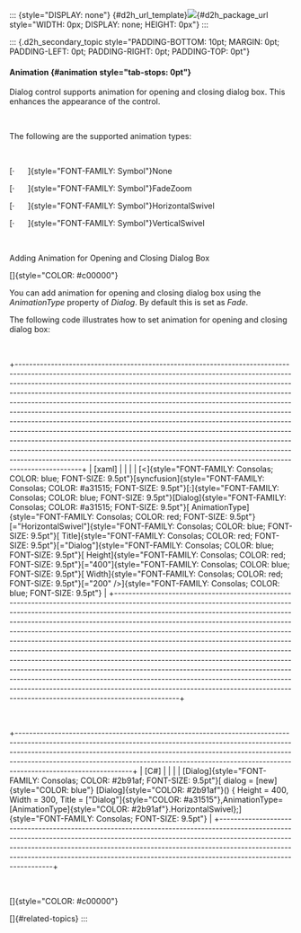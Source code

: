 ::: {style="DISPLAY: none"}
[](ms-xhelp:///?Id=d2h_url_template){#d2h_url_template}![](!package_url!){#d2h_package_url style="WIDTH: 0px; DISPLAY: none; HEIGHT: 0px"}
:::

::: {.d2h_secondary_topic style="PADDING-BOTTOM: 10pt; MARGIN: 0pt; PADDING-LEFT: 0pt; PADDING-RIGHT: 0pt; PADDING-TOP: 0pt"}
#### Animation {#animation style="tab-stops: 0pt"}

Dialog control supports animation for opening and closing dialog box. This enhances the appearance of the control.

 

The following are the supported animation types:

 

[·      ]{style="FONT-FAMILY: Symbol"}None

[·      ]{style="FONT-FAMILY: Symbol"}FadeZoom

[·      ]{style="FONT-FAMILY: Symbol"}HorizontalSwivel

[·      ]{style="FONT-FAMILY: Symbol"}VerticalSwivel

 

Adding Animation for Opening and Closing Dialog Box

[]{style="COLOR: #c00000"} 

You can add animation for opening and closing dialog box using the *AnimationType* property of *Dialog*. By default this is set as *Fade*.

The following code illustrates how to set animation for opening and closing dialog box:

 

+------------------------------------------------------------------------------------------------------------------------------------------------------------------------------------------------------------------------------------------------------------------------------------------------------------------------------------------------------------------------------------------------------------------------------------------------------------------------------------------------------------------------------------------------------------------------------------------------------------------------------------------------------------------------------------------------------------------------------------------------------------------------------------------------------------------------------------------------------------------------------------------------------------+
| \[xaml\]                                                                                                                                                                                                                                                                                                                                                                                                                                                                                                                                                                                                                                                                                                                                                                                                                                                                                                   |
|                                                                                                                                                                                                                                                                                                                                                                                                                                                                                                                                                                                                                                                                                                                                                                                                                                                                                                            |
| [\<]{style="FONT-FAMILY: Consolas; COLOR: blue; FONT-SIZE: 9.5pt"}[syncfusion]{style="FONT-FAMILY: Consolas; COLOR: #a31515; FONT-SIZE: 9.5pt"}[:]{style="FONT-FAMILY: Consolas; COLOR: blue; FONT-SIZE: 9.5pt"}[Dialog]{style="FONT-FAMILY: Consolas; COLOR: #a31515; FONT-SIZE: 9.5pt"}[ AnimationType]{style="FONT-FAMILY: Consolas; COLOR: red; FONT-SIZE: 9.5pt"}[=\"HorizontalSwivel\"]{style="FONT-FAMILY: Consolas; COLOR: blue; FONT-SIZE: 9.5pt"}[ Title]{style="FONT-FAMILY: Consolas; COLOR: red; FONT-SIZE: 9.5pt"}[=\"Dialog\"]{style="FONT-FAMILY: Consolas; COLOR: blue; FONT-SIZE: 9.5pt"}[ Height]{style="FONT-FAMILY: Consolas; COLOR: red; FONT-SIZE: 9.5pt"}[=\"400\"]{style="FONT-FAMILY: Consolas; COLOR: blue; FONT-SIZE: 9.5pt"}[ Width]{style="FONT-FAMILY: Consolas; COLOR: red; FONT-SIZE: 9.5pt"}[=\"200\" /\>]{style="FONT-FAMILY: Consolas; COLOR: blue; FONT-SIZE: 9.5pt"} |
+------------------------------------------------------------------------------------------------------------------------------------------------------------------------------------------------------------------------------------------------------------------------------------------------------------------------------------------------------------------------------------------------------------------------------------------------------------------------------------------------------------------------------------------------------------------------------------------------------------------------------------------------------------------------------------------------------------------------------------------------------------------------------------------------------------------------------------------------------------------------------------------------------------+

 

+--------------------------------------------------------------------------------------------------------------------------------------------------------------------------------------------------------------------------------------------------------------------------------------------------------------------------------------------------------+
| \[C#\]                                                                                                                                                                                                                                                                                                                                                 |
|                                                                                                                                                                                                                                                                                                                                                        |
| [Dialog]{style="FONT-FAMILY: Consolas; COLOR: #2b91af; FONT-SIZE: 9.5pt"}[ dialog = [new]{style="COLOR: blue"} [Dialog]{style="COLOR: #2b91af"}() { Height = 400, Width = 300, Title = [\"Dialog\"]{style="COLOR: #a31515"},AnimationType=[AnimationType]{style="COLOR: #2b91af"}.HorizontalSwivel};]{style="FONT-FAMILY: Consolas; FONT-SIZE: 9.5pt"} |
+--------------------------------------------------------------------------------------------------------------------------------------------------------------------------------------------------------------------------------------------------------------------------------------------------------------------------------------------------------+

 

[]{style="COLOR: #c00000"} 

[]{#related-topics}
:::

